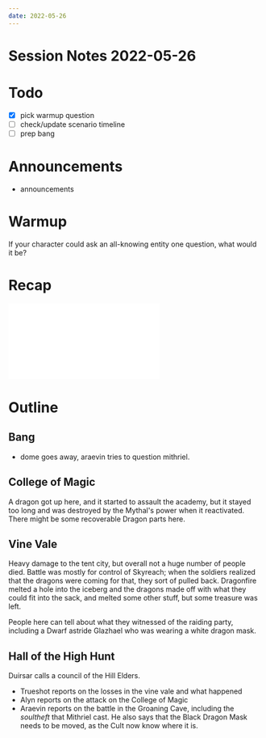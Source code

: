 ```yaml
---
date: 2022-05-26
---
```

# Session Notes 2022-05-26
# Todo
- [x] pick warmup question
- [ ] check/update scenario timeline
- [ ] prep bang
# Announcements
- announcements
# Warmup
If your character could ask an all-knowing entity one question, what would it be?
# Recap
![a3e12](../logbook/a3e12.md)
# Outline
## Bang
- dome goes away, araevin tries to question mithriel.

## College of Magic
A dragon got up here, and it started to assault the academy, but it stayed too long and was destroyed by the Mythal's power when it reactivated. There might be some recoverable Dragon parts here.
## Vine Vale
Heavy damage to the tent city, but overall not a huge number of people died. Battle was mostly for control of Skyreach; when the soldiers realized that the dragons were coming for that, they sort of pulled back. Dragonfire melted a hole into the iceberg and the dragons made off with what they could fit into the sack, and melted some other stuff, but some treasure was left.

People here can tell about what they witnessed of the raiding party, including a Dwarf astride Glazhael who was wearing a white dragon mask.
## Hall of the High Hunt
Duirsar calls a council of the Hill Elders.
- Trueshot reports on the losses in the vine vale and what happened
- Alyn reports on the attack on the College of Magic
- Araevin reports on the battle in the Groaning Cave, including the *soultheft* that Mithriel cast. He also says that the Black Dragon Mask needs to be moved, as the Cult now know where it is.
